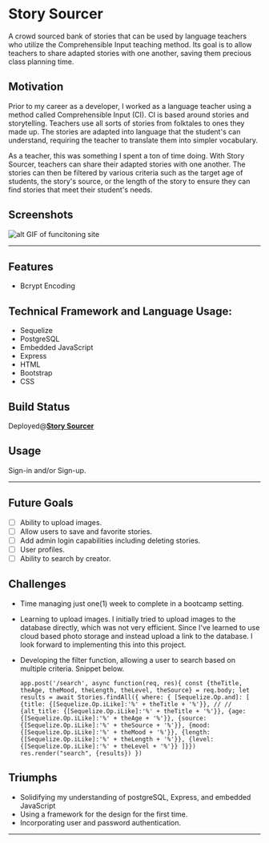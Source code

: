 <div>
<h1>Story Sourcer</h2>
</div>

A crowd sourced bank of stories that can be used by language teachers who utilize the Comprehensible Input teaching method. Its goal is to allow teachers to share adapted stories with one another, saving them precious class planning time.

## Motivation

Prior to my career as a developer, I worked as a language teacher using a method called Comprehensible Input (CI). CI is based around stories and storytelling. Teachers use all sorts of stories from folktales to ones they made up. The stories are adapted into language that the student's can understand, requiring the teacher to translate them into simpler vocabulary.

As a teacher, this was something I spent a ton of time doing. With Story Sourcer, teachers can share their adapted stories with one another. The stories can then be filtered by various criteria such as the target age of students, the story's source, or the length of the story to ensure they can find stories that meet their student's needs.

## Screenshots 
![alt GIF of funcitoning site](https://res.cloudinary.com/dqfviar71/image/upload/v1676581484/ezgif.com-gif-maker_mguc5x.gif)

***

## Features 
- Bcrypt Encoding

## Technical Framework and Language Usage:
- Sequelize
- PostgreSQL
- Embedded JavaScript
- Express
- HTML
- Bootstrap
- CSS

## Build Status
Deployed@**[Story Sourcer](https://story-sourcer.onrender.com)**

## Usage
Sign-in and/or Sign-up.

***

## Future Goals
- [ ] Ability to upload images.
- [ ] Allow users to save and favorite stories.
- [ ] Add admin login capabilities including deleting stories.
- [ ] User profiles.
- [ ] Ability to search by creator.

## Challenges
- Time managing just one(1) week to complete in a bootcamp setting.
- Learning to upload images. I initially tried to upload images to the database directly, which was not very efficient. Since I've learned to use cloud based photo storage and instead upload a link to the database. I look forward to implementing this into this project. 
- Developing the filter function, allowing a user to search based on multiple criteria. Snippet below. 

    `app.post('/search', async function(req, res){
    const {theTitle, theAge, theMood, theLength, theLevel, theSource} = req.body;
    let results = await Stories.findAll({
    where: {
    [Sequelize.Op.and]: [
    {title: {[Sequelize.Op.iLike]:'%' + theTitle + '%'}},
    // // {alt_title: {[Sequelize.Op.iLike]:'%' + theTitle + '%'}},
    {age: {[Sequelize.Op.iLike]:'%' + theAge + '%'}},
    {source: {[Sequelize.Op.iLike]:'%' + theSource + '%'}},
    {mood: {[Sequelize.Op.iLike]:'%' + theMood + '%'}},
    {length: {[Sequelize.Op.iLike]:'%' + theLength + '%'}},
    {level: {[Sequelize.Op.iLike]:'%' + theLevel + '%'}}
    ]}})
    res.render("search", {results})
    })
    `


## Triumphs
- Solidifying my understanding of postgreSQL, Express, and embedded JavaScript
- Using a framework for the design for the first time. 
- Incorporating user and password authentication. 

***

